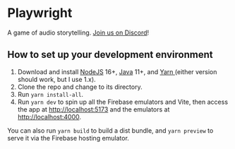 # Playwright

A game of audio storytelling.  [Join us on Discord](https://discord.gg/ENJA65ZymB)!

## How to set up your development environment

1. Download and install [NodeJS](https://nodejs.org/) 16+, [Java](https://openjdk.java.net/install/) 11+, and [Yarn ](https://yarnpkg.com/) (either version should work, but I use 1.x).
2. Clone the repo and change to its directory.
3. Run `yarn install-all`.
3. Run `yarn dev` to spin up all the Firebase emulators and Vite, then access the app at [http://localhost:5173](http://localhost:5173/) and the emulators at [http://localhost:4000](http://localhost:4000/).

You can also run `yarn build` to build a dist bundle, and `yarn preview` to serve it via the Firebase hosting emulator.
